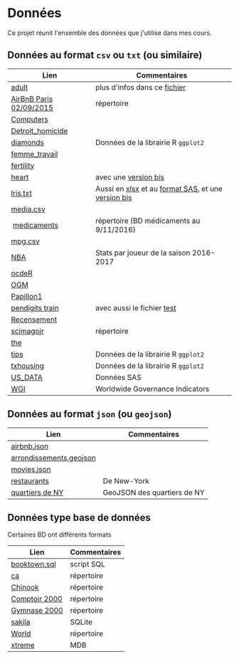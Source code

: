 # Données

Ce projet réunit l'ensemble des données que j'utilise dans mes cours.

## Données au format `csv` ou `txt` (ou similaire)

| Lien | Commentaires |
|-|-|
| [adult](adult.data) | plus d'infos dans ce [fichier](adult.names) |
| [AirBnB Paris 02/09/2015](airbnb-paris-2015-09-02) | répertoire |
| [Computers](Computers.csv) | |
| [Detroit_homicide](Detroit_homicide.txt) ||
| [diamonds](diamonds.csv) | Données de la librairie R `ggplot2` |
| [femme_travail](femme_travail.csv) ||
| [fertility](fertility.csv) ||
| [heart](heart.txt) | avec une [version bis](heart_bis.txt) |
| [Iris.txt](Iris.txt) | Aussi en [xlsx](Iris.xlsx) et au [format SAS](Iris.sas7bdat), et une [version bis](Iris_bis.txt) |
| [media.csv](media.csv) | |
| [medicaments](medicaments) | répertoire (BD médicaments au 9/11/2016) |
| [mpg.csv](mpg.csv) | |
| [NBA](nba--player-stats--regular-season-2016-2017.csv) | Stats par joueur de la saison 2016-2017 |
| [ocdeR](ocdeR.dat) | |
| [OGM](ogm.csv) ||
| [Papillon1](Papillon1.csv) ||
| [pendigits train](pendigits.tra) | avec aussi le fichier [test](pendigits.tes) |
| [Recensement](Recensement_12.csv) ||
| [scimagojr](scimagojr) | répertoire |
| [the](the.csv) ||
| [tips](tips.csv) | Données de la librairie R `ggplot2` |
| [txhousing](tx-housing.csv) | Données de la librairie R `ggplot2` |
| [US_DATA](US_DATA.csv) | Données SAS |
| [WGI](WGI/wgi2019.csv) | Worldwide Governance Indicators | 

## Données au format `json` (ou `geojson`)

| Lien | Commentaires |
|-|-|
| [airbnb.json](airbnb.json) ||
| [arrondissements.geojson](arrondissements.geojson) ||
| [movies.json](movies.json) ||
| [restaurants](restaurants.json) | De New-York |
| [quartiers de NY](restaurants-boroughs.geojson) | GeoJSON des quartiers de NY |

## Données type base de données 

Certaines BD ont différents formats

| Lien | Commentaires |
|-|-|
| [booktown.sql](booktown.sql) | script SQL |
| [ca](ca) | répertoire |
| [Chinook](Chinook) | répertoire |
| [Comptoir 2000](Comptoir2000) | répertoire |
| [Gymnase 2000](Gymnase2000) | répertoire |
| [sakila](sakila.sqlite) | SQLite |
| [World](World) | répertoire |
| [xtreme](xtreme.mdb) | MDB |


